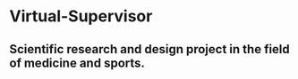 # Virtual-Supervisor
## Scientific research and design project in the field of medicine and sports.
